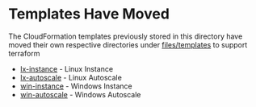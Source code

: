 # Templates Have Moved

The CloudFormation templates previously stored in this directory have moved their own respective directories under [files/templates](https://github.com/plus3it/watchmaker/tree/master/docs/files/templates) to support terraform

* [lx-instance](https://github.com/plus3it/watchmaker/tree/develop/docs/files/templates/lx-instance) - Linux Instance
* [lx-autoscale](https://github.com/plus3it/watchmaker/tree/develop/docs/files/templates/lx-autoscale) - Linux Autoscale
* [win-instance](https://github.com/plus3it/watchmaker/tree/develop/docs/files/templates/win-instance) - Windows Instance
* [win-autoscale](https://github.com/plus3it/watchmaker/tree/develop/docs/files/templates/win-autoscale) - Windows Autoscale
